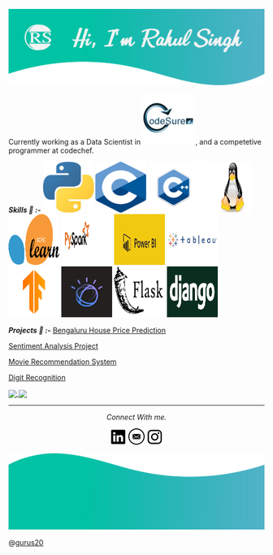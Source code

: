 <a href="https://rahul-singh98.github.io/"><img height="150" width="850" src="https://github.com/Rahul-singh98/Rahul-singh98/blob/master/readme_resources/Top.png"></a>

Currently working as a Data Scientist in <img height="100" width="100" src="https://github.com/Rahul-singh98/Rahul-singh98/blob/master/readme_resources/CodeSurelogo.png"> , and a competetive programmer at codechef.

***Skills :dart: :-***
<img height="100" width="100" src="https://github.com/Rahul-singh98/Rahul-singh98/blob/master/readme_resources/python.jpeg"> <img height="100" width="100" src="https://github.com/Rahul-singh98/Rahul-singh98/blob/master/readme_resources/c.png"> <img height="100" width="100" src="https://github.com/Rahul-singh98/Rahul-singh98/blob/master/readme_resources/cpp.png"> <img height="100" width="100" src="https://github.com/Rahul-singh98/Rahul-singh98/blob/master/readme_resources/linux.jpeg"> <img height="100" width="100" src="https://github.com/Rahul-singh98/Rahul-singh98/blob/master/readme_resources/sklearn.png"> <img height="100" width="100" src="https://github.com/Rahul-singh98/Rahul-singh98/blob/master/readme_resources/pyspark.png"> <img height="100" width="100" src="https://github.com/Rahul-singh98/Rahul-singh98/blob/master/readme_resources/powerbi.png"> <img height="100" width="100" src="https://github.com/Rahul-singh98/Rahul-singh98/blob/master/readme_resources/tableau.png"> <img height="100" width="100" src="https://github.com/Rahul-singh98/Rahul-singh98/blob/master/readme_resources/tf.png"> <img height="100" width="100" src="https://github.com/Rahul-singh98/Rahul-singh98/blob/master/readme_resources/watson.jpeg"> <img height="100" width="100" src="https://github.com/Rahul-singh98/Rahul-singh98/blob/master/readme_resources/flask.png"> <img height="100" width="100" src="https://github.com/Rahul-singh98/Rahul-singh98/blob/master/readme_resources/django.png">

***Projects :memo: :-***
[Bengaluru House Price Prediction](https://github.com/Rahul-singh98/Bengaluru_House_Prediction)

[Sentiment Analysis Project](https://github.com/Rahul-singh98/Sentiment_Analysis_Project)

[Movie Recommendation System](https://github.com/Rahul-singh98/movie_recommendation)

[Digit Recognition](https://github.com/Rahul-singh98/Deep_learning_projects)


<a href="https://github.com/Rahul-singh98">
  <img align="center" src="https://github-readme-stats.vercel.app/api/top-langs/?username=Rahul-singh98&layout=compact" />
</a>
<a href="https://github.com/Rahul-singh98">
  <img align="center" src="https://github-readme-stats.vercel.app/api?username=Rahul-singh98&bg_color=30,e96443,904e95&title_color=fff&text_color=fff&hide=prs,issues" />
</a>

<hr>
<p align="center">
  <i>Connect With me.</i>

  <p align="center">
    <a href="https://www.linkedin.com/in/rahul-singh-432555194" alt="Linkedin"><img src="https://github.com/Rahul-singh98/Rahul-singh98/blob/master/readme_resources/linkedin.png"></a>
    <a href="mailto:rahulrajput98fun@gmail.com" alt="Contact me"><img src="https://github.com/Rahul-singh98/Rahul-singh98/blob/master/readme_resources/mail.png"></a>
    <a href="https://www.instagram.com/karan_8510" alt="Instagram"><img src="https://github.com/Rahul-singh98/Rahul-singh98/blob/master/readme_resources/instagram.png"></a>
  </p>
</p>

<a href="https://rahul-singh98.github.io/"><img height="150" width="850" src="https://github.com/Rahul-singh98/Rahul-singh98/blob/master/readme_resources/Bottom.png"></a>

@[gurus20](https://github.com/gurus20)
